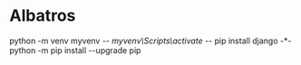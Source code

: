 # Albatros
python -m venv myvenv -*-
myvenv\Scripts\activate -*-
pip install django -*-
python -m pip install --upgrade pip